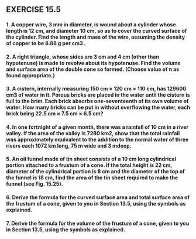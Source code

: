 ## EXERCISE 15.5
#### 1. A copper wire, 3 mm in diameter, is wound about a cylinder whose length is 12 cm, and diameter 10 cm, so as to cover the curved surface of the cylinder. Find the length and mass of the wire, assuming the density of copper to be 8.88 g per cm3 .
#### 2. A right triangle, whose sides are 3 cm and 4 cm (other than hypotenuse) is made to revolve about its hypotenuse. Find the volume and surface area of the double cone so formed. (Choose value of π as found appropriate.)
#### 3. A cistern, internally measuring 150 cm × 120 cm × 110 cm, has 129600 cm3 of water in it. Porous bricks are placed in the water until the cistern is full to the brim. Each brick absorbs one-seventeenth of its own volume of water. How many bricks can be put in without overflowing the water, each brick being 22.5 cm × 7.5 cm × 6.5 cm?
#### 4. In one fortnight of a given month, there was a rainfall of 10 cm in a river valley. If the area of the valley is 7280 km2, show that the total rainfall was approximately equivalent to the addition to the normal water of three rivers each 1072 km long, 75 m wide and 3 mdeep.
#### 5. An oil funnel made of tin sheet consists of a 10 cm long cylindrical portion attached to a frustum of a cone. If the total height is 22 cm, diameter of the cylindrical portion is 8 cm and the diameter of the top of the funnel is 18 cm, find the area of the tin sheet required to make the funnel (see Fig. 15.25).
#### 6. Derive the formula for the curved surface area and total surface area of the frustum of a cone, given to you in Section 13.5, using the symbols as explained. 
#### 7. Derive the formula for the volume of the frustum of a cone, given to you in Section 13.5, using the symbols as explained.
